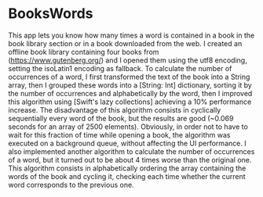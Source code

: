 # BooksWords
This app lets you know how many times a word is contained in a book in the book library section or in a book downloaded from the web. 
I created an offline book library containing four books from (https://www.gutenberg.org/) and I opened them using the utf8 encoding, setting the isoLatin1 encoding as fallback.
To calculate the number of occurrences of a word, I first transformed the text of the book into a String array, then I grouped these words into a [String: Int] dictionary, sorting it by the number of occurrences and alphabetically by the word, then I improved this algorithm using [Swift's lazy collections] achieving a 10% performance increase.
The disadvantage of this algorithm consists in cyclically sequentially every word of the book, but the results are good (~0.069 seconds for an array of 2500 elements). Obviously, in order not to have to wait for this fraction of time while opening a book, the algorithm was executed on a background queue, without affecting the UI performance.
I also implemented another algorithm to calculate the number of occurrences of a word, but it turned out to be about 4 times worse than the original one. This algorithm consists in alphabetically ordering the array containing the words of the book and cycling it, checking each time whether the current word corresponds to the previous one.
